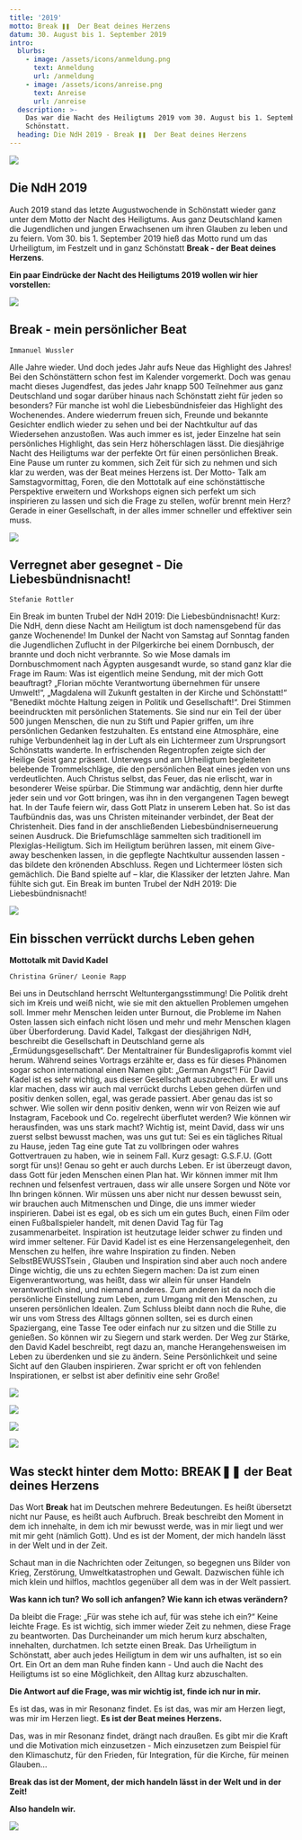 ```yaml
---
title: '2019'
motto: Break ❚❚  Der Beat deines Herzens
datum: 30. August bis 1. September 2019
intro:
  blurbs:
    - image: /assets/icons/anmeldung.png
      text: Anmeldung
      url: /anmeldung
    - image: /assets/icons/anreise.png
      text: Anreise
      url: /anreise
  description: >-
    Das war die Nacht des Heiligtums 2019 vom 30. August bis 1. September in
    Schönstatt.
  heading: Die NdH 2019 - Break ❚❚  Der Beat deines Herzens
---
```

![](/assets/uploads/flyer-vorn.webp)

## Die NdH 2019

Auch 2019 stand das letzte Augustwochende in Schönstatt wieder ganz unter dem Motto der Nacht des Heiligtums. Aus ganz Deutschland kamen die Jugendlichen und jungen Erwachsenen um ihren Glauben zu leben und zu feiern. Vom 30. bis 1. September 2019 hieß das Motto rund um das Urheiligtum, im Festzelt und in ganz Schönstatt <strong>Break - der Beat deines Herzens</strong>.

**Ein paar Eindrücke der Nacht des Heiligtums 2019 wollen wir hier vorstellen:**

![](/assets/uploads/poppe-img_1531.jpg)

## Break - mein persönlicher Beat

`Immanuel Wussler`

Alle Jahre wieder. Und doch jedes Jahr aufs Neue das Highlight des Jahres! Bei den Schönstättern schon fest im Kalender vorgemerkt. Doch was genau macht dieses Jugendfest, das jedes Jahr knapp 500 Teilnehmer aus ganz Deutschland und sogar darüber hinaus nach Schönstatt zieht für jeden so besonders? Für manche ist wohl die Liebesbündnisfeier das Highlight des Wochenendes. Andere wiederrum freuen sich, Freunde und bekannte Gesichter endlich wieder zu sehen und bei der Nachtkultur auf das Wiedersehen anzustoßen. Was auch immer es ist, jeder Einzelne hat sein persönliches Highlight, das sein Herz höherschlagen lässt. Die diesjährige Nacht des Heiligtums war der perfekte Ort für einen persönlichen Break. Eine Pause um runter zu kommen, sich Zeit für sich zu nehmen und sich klar zu werden, was der Beat meines Herzens ist. Der Motto- Talk am Samstagvormittag, Foren, die den Mottotalk auf eine schönstättische Perspektive erweitern und Workshops eignen sich perfekt um sich inspirieren zu lassen und sich die Frage zu stellen, wofür brennt mein Herz? Gerade in einer Gesellschaft, in der alles immer schneller und effektiver sein muss.

![](/assets/uploads/poppe-img_1669.jpg)

## Verregnet aber gesegnet - Die Liebesbündnisnacht!

`Stefanie Rottler`

Ein Break im bunten Trubel der NdH 2019: Die Liebesbündnisnacht! Kurz: Die NdH, denn diese Nacht am Heiligtum ist doch namensgebend für das ganze Wochenende! Im Dunkel der Nacht von Samstag auf Sonntag fanden die Jugendlichen Zuflucht in der Pilgerkirche bei einem Dornbusch, der brannte und doch nicht verbrannte. So wie Mose damals im Dornbuschmoment nach Ägypten ausgesandt wurde, so stand ganz klar die Frage im Raum: Was ist eigentlich meine Sendung, mit der mich Gott beauftragt? „Florian möchte Verantwortung übernehmen für unsere Umwelt!“, „Magdalena will Zukunft gestalten in der Kirche und Schönstatt!“ "Benedikt möchte Haltung zeigen in Politik und Gesellschaft!“. Drei Stimmen beeindruckten mit persönlichen Statements. Sie sind nur ein Teil der über 500 jungen Menschen, die nun zu Stift und Papier griffen, um ihre persönlichen Gedanken festzuhalten. Es entstand eine Atmosphäre, eine ruhige Verbundenheit lag in der Luft als ein Lichtermeer zum Ursprungsort Schönstatts wanderte. In erfrischenden Regentropfen zeigte sich der Heilige Geist ganz präsent. Unterwegs und am Urheiligtum begleiteten belebende Trommelschläge, die den persönlichen Beat eines jeden von uns verdeutlichten. Auch Christus selbst, das Feuer, das nie erlischt, war in besonderer Weise spürbar. Die Stimmung war andächtig, denn hier durfte jeder sein und vor Gott bringen, was ihn in den vergangenen Tagen bewegt hat. In der Taufe feiern wir, dass Gott Platz in unserem Leben hat. So ist das Taufbündnis das, was uns Christen miteinander verbindet, der Beat der Christenheit. Dies fand in der anschließenden Liebesbündniserneuerung seinen Ausdruck. Die Briefumschläge sammelten sich traditionell im Plexiglas-Heiligtum. Sich im Heiligtum berühren lassen, mit einem Give-away beschenken lassen, in die gepflegte Nachtkultur aussenden lassen - das bildete den krönenden Abschluss. Regen und Lichtermeer lösten sich gemächlich. Die Band spielte auf – klar, die Klassiker der letzten Jahre. Man fühlte sich gut. Ein Break im bunten Trubel der NdH 2019: Die Liebesbündnisnacht!

![](/assets/uploads/poppe-img_1173.jpg)

## Ein bisschen verrückt durchs Leben gehen

**Mottotalk mit David Kadel**

`Christina Grüner/ Leonie Rapp`

Bei uns in Deutschland herrscht Weltuntergangsstimmung! Die Politik dreht sich im Kreis und weiß nicht, wie sie mit den aktuellen Problemen umgehen soll. Immer mehr Menschen leiden unter Burnout, die Probleme im Nahen Osten lassen sich einfach nicht lösen und mehr und mehr Menschen klagen über Überforderung. David Kadel, Talkgast der diesjährigen NdH, beschreibt die Gesellschaft in Deutschland gerne als „Ermüdungsgesellschaft“. Der Mentaltrainer für Bundesligaprofis kommt viel herum. Während seines Vortrags erzählte er, dass es für dieses Phänomen sogar schon international einen Namen gibt: „German Angst“! Für David Kadel ist es sehr wichtig, aus dieser Gesellschaft auszubrechen. Er will uns klar machen, dass wir auch mal verrückt durchs Leben gehen dürfen und positiv denken sollen, egal, was gerade passiert. Aber genau das ist so schwer. Wie sollen wir denn positiv denken, wenn wir von Reizen wie auf Instagram, Facebook und Co. regelrecht überflutet werden? Wie können wir herausfinden, was uns stark macht? Wichtig ist, meint David, dass wir uns zuerst selbst bewusst machen, was uns gut tut: Sei es ein tägliches Ritual zu Hause, jeden Tag eine gute Tat zu vollbringen oder wahres Gottvertrauen zu haben, wie in seinem Fall. Kurz gesagt: G.S.F.U. (Gott sorgt für uns)! Genau so geht er auch durchs Leben. Er ist überzeugt davon, dass Gott für jeden Menschen einen Plan hat. Wir können immer mit Ihm rechnen und felsenfest vertrauen, dass wir alle unsere Sorgen und Nöte vor Ihn bringen können. Wir müssen uns aber nicht nur dessen bewusst sein, wir brauchen auch Mitmenschen und Dinge, die uns immer wieder inspirieren. Dabei ist es egal, ob es sich um ein gutes Buch, einen Film oder einen Fußballspieler handelt, mit denen David Tag für Tag zusammenarbeitet. Inspiration ist heutzutage leider schwer zu finden und wird immer seltener. Für David Kadel ist es eine Herzensangelegenheit, den Menschen zu helfen, ihre wahre Inspiration zu finden. Neben SelbstBEWUSSTsein , Glauben und Inspiration sind aber auch noch andere Dinge wichtig, die uns zu echten Siegern machen: Da ist zum einen Eigenverantwortung, was heißt, dass wir allein für unser Handeln verantwortlich sind, und niemand anderes. Zum anderen ist da noch die persönliche Einstellung zum Leben, zum Umgang mit den Menschen, zu unseren persönlichen Idealen. Zum Schluss bleibt dann noch die Ruhe, die wir uns vom Stress des Alltags gönnen sollten, sei es durch einen Spaziergang, eine Tasse Tee oder einfach nur zu sitzen und die Stille zu genießen. So können wir zu Siegern und stark werden. Der Weg zur Stärke, den David Kadel beschreibt, regt dazu an, manche Herangehensweisen im Leben zu überdenken und sie zu ändern. Seine Persönlichkeit und seine Sicht auf den Glauben inspirieren. Zwar spricht er oft von fehlenden Inspirationen, er selbst ist aber definitiv eine sehr Große!

![](/assets/uploads/wussler-img_7517.jpg)

![](/assets/uploads/poppe-img_0936.jpg)

![](/assets/uploads/gaertner-img_9969.jpg)

![](/assets/uploads/poppe-img_1329.jpg)

## Was steckt hinter dem Motto: BREAK❚❚ der Beat deines Herzens

Das Wort <strong>Break</strong> hat im Deutschen mehrere Bedeutungen. Es heißt übersetzt nicht nur Pause, es heißt auch Aufbruch. Break beschreibt den Moment in dem ich innehalte, in dem ich mir bewusst werde, was in mir liegt und wer mit mir geht (nämlich Gott). Und es ist der Moment, der mich handeln lässt in der Welt und in der Zeit.

Schaut man in die Nachrichten oder Zeitungen, so begegnen uns Bilder von Krieg, Zerstörung, Umweltkatastrophen und Gewalt. Dazwischen fühle ich mich klein und hilflos, machtlos gegenüber all dem was in der Welt passiert. 

<strong>Was kann ich tun? Wo soll ich anfangen? Wie kann ich etwas verändern?
</strong>

Da bleibt die Frage: „Für was stehe ich auf, für was stehe ich ein?“ Keine leichte Frage. Es ist wichtig, sich immer wieder Zeit zu nehmen, diese Frage zu beantworten. Das Durcheinander um mich herum kurz abschalten, innehalten, durchatmen. Ich setzte einen Break. Das Urheiligtum in Schönstatt, aber auch jedes Heiligtum in dem wir uns aufhalten, ist so ein Ort. Ein Ort an dem man Ruhe finden kann - Und auch die Nacht des Heiligtums ist so eine Möglichkeit, den Alltag kurz abzuschalten. 

<strong>Die Antwort auf die Frage, was mir wichtig ist, finde ich nur in mir. 
</strong>

Es ist das, was in mir Resonanz findet. Es ist das, was mir am Herzen liegt, was mir im Herzen liegt. <strong>Es ist der Beat meines Herzens.
</strong>

Das, was in mir Resonanz findet, drängt nach draußen. Es gibt mir die Kraft und die Motivation mich einzusetzen - Mich einzusetzen zum Beispiel für den Klimaschutz, für den Frieden, für Integration, für die Kirche, für meinen Glauben…

<strong>Break das ist der Moment, der mich handeln lässt in der Welt und in der Zeit!</strong>

**Also handeln wir.**

![](/assets/uploads/poppe-img_0682.jpg)
